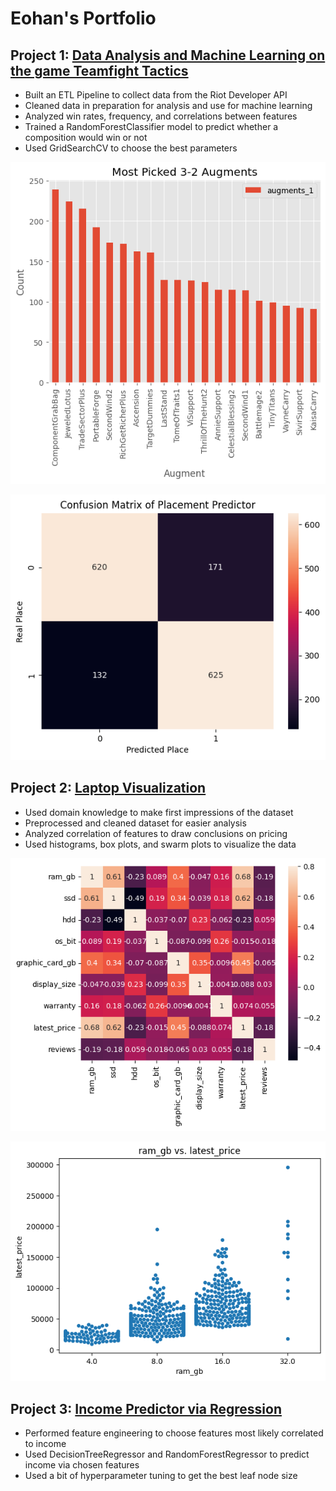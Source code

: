 # Eohan's Portfolio

## Project 1: [Data Analysis and Machine Learning on the game Teamfight Tactics](https://github.com/rndmagtanong/ph_tft)
- Built an ETL Pipeline to collect data from the Riot Developer API
- Cleaned data in preparation for analysis and use for machine learning
- Analyzed win rates, frequency, and correlations between features
- Trained a RandomForestClassifier model to predict whether a composition would win or not
- Used GridSearchCV to choose the best parameters

![Most Picked 3-2 Augments](images/most_picked_3-2.png)

![Confusion Matrix](images/confusion_matrix_2.png)

## Project 2: [Laptop Visualization](https://github.com/rndmagtanong/laptop_vis)
- Used domain knowledge to make first impressions of the dataset
- Preprocessed and cleaned dataset for easier analysis
- Analyzed correlation of features to draw conclusions on pricing
- Used histograms, box plots, and swarm plots to visualize the data

![Laptop Heatmap](images/non_categorical_heatmap.png)

![RAM GB Swarm Plot](images/ram_gb_swarm_plot.png)

## Project 3: [Income Predictor via Regression](https://github.com/rndmagtanong/filipino_income)
- Performed feature engineering to choose features most likely correlated to income
- Used DecisionTreeRegressor and RandomForestRegressor to predict income via chosen features
- Used a bit of hyperparameter tuning to get the best leaf node size
